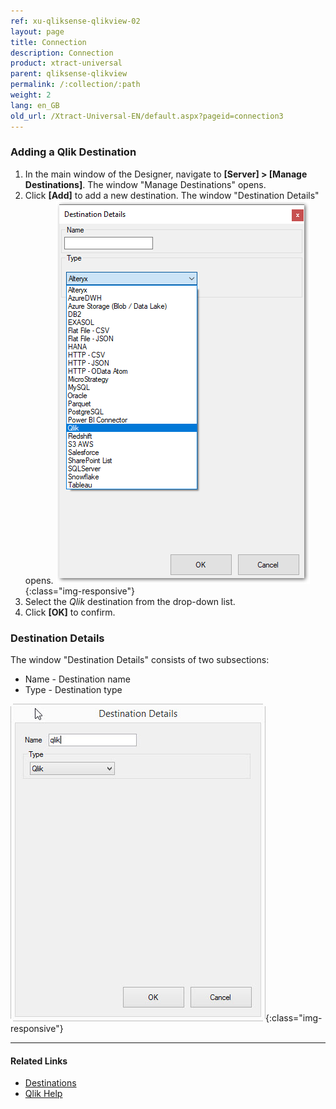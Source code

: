 ```yaml
---
ref: xu-qliksense-qlikview-02
layout: page
title: Connection
description: Connection
product: xtract-universal
parent: qliksense-qlikview
permalink: /:collection/:path
weight: 2
lang: en_GB
old_url: /Xtract-Universal-EN/default.aspx?pageid=connection3
---
```


### Adding a Qlik Destination
1. In the main window of the Designer, navigate to **[Server] > [Manage Destinations]**. The window "Manage Destinations" opens.
2. Click **[Add]** to add a new destination. The window "Destination Details" opens.
![XU_Qlik_Destination](/img/content/XU_qlik_manage_destination.png){:class="img-responsive"}
3. Select the *Qlik* destination from the drop-down list.
4. Click **[OK]** to confirm.

### Destination Details
The window "Destination Details" consists of two subsections:
- Name - Destination name
- Type - Destination type

![XU_qlik_destination](/img/content/XU_qlik_destination.png){:class="img-responsive"}

*****
#### Related Links
- [Destinations](./xu-destinations)
- [Qlik Help](https://help.qlik.com/)
